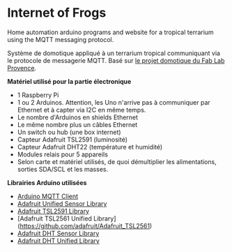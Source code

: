 # Internet of Frogs #
Home automation arduino programs and website for a tropical terrarium using the MQTT messaging protocol.

Système de domotique appliqué à un terrarium tropical communiquant via le protocole de messagerie MQTT. Basé sur [le projet domotique du Fab Lab Provence](http://wiki.labaixbidouille.com/index.php?title=Domotique).

**Matériel utilisé pour la partie électronique**
 - 1 Raspberry Pi 
 - 1 ou 2 Arduinos. Attention, les Uno n'arrive pas à communiquer par Ethernet et à capter via I2C en même temps.
 - Le nombre d'Arduinos en shields Ethernet
 - Le même nombre plus un câbles Ethernet
 - Un switch ou hub (une box internet)
 - Capteur Adafruit TSL2591 (luminosité)
 - Capteur Adafruit DHT22 (température et humidité)
 - Modules relais pour 5 appareils
 - Selon carte et matériel utilisés, de quoi démultiplier les alimentations, sorties SDA/SCL et les masses.

**Librairies Arduino utilisées**
 - [Arduino MQTT Client](https://projects.eclipse.org/projects/technology.paho/downloads)
 - [Adafruit Unified Sensor Library](https://github.com/adafruit/Adafruit_DHT_Unified)
 - [Adafruit TSL2591 Library](https://github.com/adafruit/Adafruit_TSL2591_Library)
 - [Adafruit TSL2561 Unified Library] (https://github.com/adafruit/Adafruit_TSL2561)
 - [Adafruit DHT Sensor Library](https://github.com/adafruit/DHT-sensor-library)
 - [Adafruit DHT Unified Library](https://github.com/adafruit/Adafruit_DHT_Unified)
